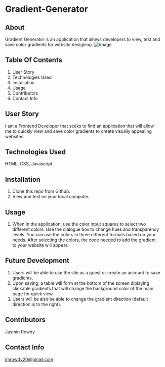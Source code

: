 
# Gradient-Generator
## About
Gradient Generator is an application that allows developers to view, test and save color gradients for website designing.
![image](https://user-images.githubusercontent.com/58674083/88463090-30506e00-ce7e-11ea-88b8-6a2e1b15a671.png)

## Table Of Contents
1. User Story
2. Technologies Used
3. Installation
4. Usage
5. Contributors
6. Contact Info

## User Story
I am a Frontend Developer that seeks to find an application that will allow me to quickly view and save color gradients to create visually appealing websites.
## Technologies Used
HTML, CSS, Javascript
## Installation
1. Clone this repo from Github.
2. View and test on your local computer.
## Usage
1. When in the application, use the color input squares to select two different colors. Use the dialogue box to change hues and transparency levels. You can use the colors in three different formats based on your needs. After selecting the colors, the code needed to add the gradient to your website will appear.
## Future Development
1. Users will be able to use the site as a guest or create an account to save gradients.
2. Upon saving, a table will form at the bottom of the screen diplaying clickable gradients that will change the background color of the main page for quick view.
3. Users will be also be able to change the gradient direction (default direction is to the right).
## Contributors
Jasmin Rowdy
## Contact Info
jmrowdy20@gmail.com
